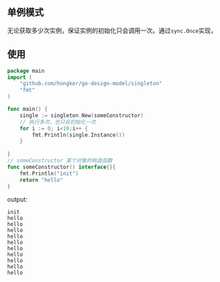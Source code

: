 ## 单例模式
无论获取多少次实例，保证实例的初始化只会调用一次。通过`sync.Once`实现，
## 使用
```go
package main
import (
    "github.com/hongker/go-design-model/singleton"
    "fmt"
)

func main() {
    single := singleton.New(someConstructor)
    // 执行多次，也只会初始化一次
    for i := 0; i<10;i++ {
        fmt.Println(single.Instance())
    }   
    
}
// someConstructor 某个对象的构造函数
func someConstructor() interface{}{
	fmt.Println("init")
    return "hello"
}
```

output:
```
init
hello
hello
hello
hello
hello
hello
hello
hello
hello
hello
```